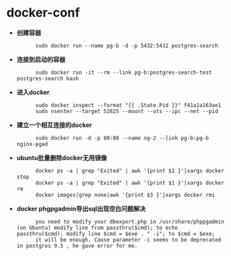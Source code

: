 # docker-conf

- **创建容器**

            sudo docker run --name pg-b -d -p 5432:5432 postgres-search

- **连接到启动的容器**
	
	        sudo docker run -it --rm --link pg-b:postgres-search-test postgres-search bash

- **进入docker**
	
	        sudo docker inspect --format "{{ .State.Pid }}" f41a1a163ae1
	        sudo nsenter --target 52825 --mount --uts --ipc --net --pid

- **建立一个相互连接的docker**
	
	        sudo docker run -d -p 80:80 --name ng-2 --link pg-b:pg-b nginx-pgad

- **ubuntu批量删除docker无用镜像**
	
	        docker ps -a | grep "Exited" | awk '{print $1 }'|xargs docker stop
			docker ps -a | grep "Exited" | awk '{print $1 }'|xargs docker rm
			docker images|grep none|awk '{print $3 }'|xargs docker rmi


- **docker phgpgadmin导出sql出现空白问题解决**
	
	        you need to modify your dbexport.php in /usr/share/phppgadmin (on Ubuntu) modify line from passthru($cmd); to echo passthru($cmd); modify line $cmd = $exe . " -i"; to $cmd = $exe;
			it will be enough. Cause parameter -i seems to be deprecated in postgres 9.5 , he gave error for me.
